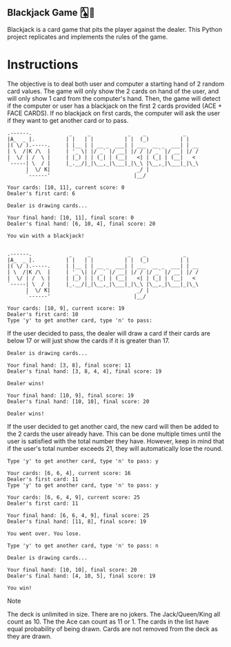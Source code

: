 ## Blackjack Game 🂡👑
Blackjack is a card game that pits the player against the dealer. This Python project replicates and implements the rules of the game.

# Instructions

The objective is to deal both user and computer a starting hand of 2 random card values. The game will only show the 2 cards on hand of the user, and will only show 1 card from the computer's hand. 
Then, the game will detect if the computer or user has a blackjack on the first 2 cards provided (ACE + FACE CARDS). 
If no blackjack on first cards, the computer will ask the user if they want to get another card or to pass.
```
.------.            _     _            _    _            _    
|A_  _ |.          | |   | |          | |  (_)          | |   
|( \/ ).-----.     | |__ | | __ _  ___| | ___  __ _  ___| | __
| \  /|K /\  |     | '_ \| |/ _` |/ __| |/ / |/ _` |/ __| |/ /
|  \/ | /  \ |     | |_) | | (_| | (__|   <| | (_| | (__|   < 
`-----| \  / |     |_.__/|_|\__,_|\___|_|\_\ |\__,_|\___|_|\_\
      |  \/ K|                            _/ |                
      `------'                           |__/           

Your cards: [10, 11], current score: 0
Dealer's first card: 6

Dealer is drawing cards...

Your final hand: [10, 11], final score: 0
Dealer's final hand: [6, 10, 4], final score: 20

You win with a blackjack!
```

```

.------.            _     _            _    _            _    
|A_  _ |.          | |   | |          | |  (_)          | |   
|( \/ ).-----.     | |__ | | __ _  ___| | ___  __ _  ___| | __
| \  /|K /\  |     | '_ \| |/ _` |/ __| |/ / |/ _` |/ __| |/ /
|  \/ | /  \ |     | |_) | | (_| | (__|   <| | (_| | (__|   < 
`-----| \  / |     |_.__/|_|\__,_|\___|_|\_\ |\__,_|\___|_|\_\
      |  \/ K|                            _/ |                
      `------'                           |__/           

Your cards: [10, 9], current score: 19
Dealer's first card: 10
Type 'y' to get another card, type 'n' to pass: 
```

If the user decided to pass, the dealer will draw a card if their cards are below 17 or will just show the cards if it is greater than 17.
```
Dealer is drawing cards...

Your final hand: [3, 8], final score: 11
Dealer's final hand: [3, 8, 4, 4], final score: 19

Dealer wins!
```
```
Your final hand: [10, 9], final score: 19
Dealer's final hand: [10, 10], final score: 20

Dealer wins!
```

If the user decided to get another card, the new card will then be added to the 2 cards the user already have. This can be done multiple times until the user is satisfied with the total number they have. 
However, keep in mind that if the user's total number exceeds 21, they will automatically lose the round.
```
Type 'y' to get another card, type 'n' to pass: y

Your cards: [6, 6, 4], current score: 16
Dealer's first card: 11
Type 'y' to get another card, type 'n' to pass: y

Your cards: [6, 6, 4, 9], current score: 25
Dealer's first card: 11

Your final hand: [6, 6, 4, 9], final score: 25
Dealer's final hand: [11, 8], final score: 19

You went over. You lose.
```
```
Type 'y' to get another card, type 'n' to pass: n

Dealer is drawing cards...

Your final hand: [10, 10], final score: 20
Dealer's final hand: [4, 10, 5], final score: 19

You win!
```

> [!NOTE]  
> The deck is unlimited in size. 
> There are no jokers. 
> The Jack/Queen/King all count as 10.
> The the Ace can count as 11 or 1.
> The cards in the list have equal probability of being drawn.
> Cards are not removed from the deck as they are drawn.
